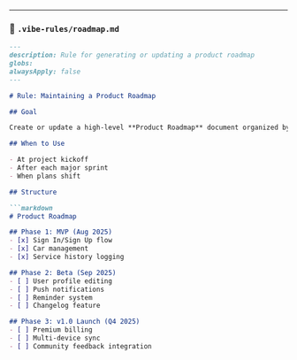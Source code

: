 
---

### 📄 `.vibe-rules/roadmap.md`

```markdown
---
description: Rule for generating or updating a product roadmap
globs:
alwaysApply: false
---

# Rule: Maintaining a Product Roadmap

## Goal

Create or update a high-level **Product Roadmap** document organized by release phase (e.g. MVP, Beta, Public v1.0). This helps track long-term vision and feature prioritization.

## When to Use

- At project kickoff
- After each major sprint
- When plans shift

## Structure

```markdown
# Product Roadmap

## Phase 1: MVP (Aug 2025)
- [x] Sign In/Sign Up flow
- [x] Car management
- [x] Service history logging

## Phase 2: Beta (Sep 2025)
- [ ] User profile editing
- [ ] Push notifications
- [ ] Reminder system
- [ ] Changelog feature

## Phase 3: v1.0 Launch (Q4 2025)
- [ ] Premium billing
- [ ] Multi-device sync
- [ ] Community feedback integration
